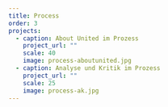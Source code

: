 ```yaml
---
title: Process
order: 3
projects:
  - caption: About United im Prozess
    project_url: ""
    scale: 40
    image: process-aboutunited.jpg
  - caption: Analyse und Kritik im Prozess
    project_url: ""
    scale: 25
    image: process-ak.jpg
---
```

